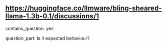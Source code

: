 ## https://huggingface.co/llmware/bling-sheared-llama-1.3b-0.1/discussions/1

contains_question: yes

question_part: Is it expected behaviour?